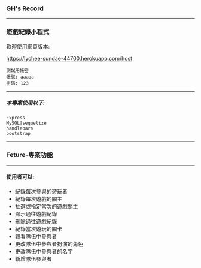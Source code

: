 ### GH's Record
-----------------
### 遊戲紀錄小程式

歡迎使用網頁版本:

https://lychee-sundae-44700.herokuapp.com/host

```
測試用帳密
帳號: aaaaa
密碼: 123
```

---
##### 本專案使用以下:
```
Express
MySQL|sequelize
handlebars
bootstrap
```
---
### Feture-專案功能
***
#### 使用者可以:
+ 紀錄每次參與的遊玩者
+ 紀錄每次遊戲的關主
+ 抽選或指定當次的遊戲關主
+ 顯示過往遊戲紀錄
+ 刪除過往遊戲紀錄
+ 紀錄當次遊玩的關卡
+ 觀看隊伍中參與者
+ 更改隊伍中參與者扮演的角色
+ 更改隊伍中參與者的名字
+ 新增隊伍參與者